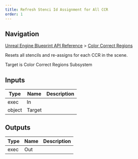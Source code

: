 ```yaml
---
title: Refresh Stenci Id Assignment for All CCR
order: 1
---
```

## Navigation

[Unreal Engine Blueprint API Reference](https://dev.epicgames.com/documentation/en-us/unreal-engine/BlueprintAPI) > [Color Correct Regions](https://dev.epicgames.com/documentation/en-us/unreal-engine/BlueprintAPI/ColorCorrectRegions)

Resets all stencils and re-assigns for each CCR in the scene.

Target is Color Correct Regions Subsystem

## Inputs

| Type | Name | Description |
| --- | --- | --- |
| exec | In |  |
| object | Target |  |

## Outputs

| Type | Name | Description |
| --- | --- | --- |
| exec | Out |  |
